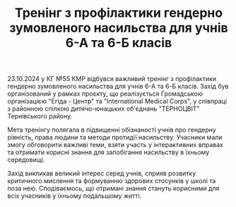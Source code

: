 ﻿---
title: Тренінг з профілактики гендерно зумовленого насильства для учнів 6-А та 6-Б класів
---

23.10.2024 у КГ №55 КМР відбувся важливий тренінг з профілактики гендерно зумовленого насильства для учнів 6-А та 6-Б класів. Захід був організований у рамках проєкту, що реалізується Громадською організацією "Егіда - Центр" та "International Medical Corps", у співпраці з районною спілкою дитячо-юнацьких об'єднань "ТЕРНОЦВІТ" Тернівського району.

Мета тренінгу полягала в підвищенні обізнаності учнів про гендерну рівність, права людини та методи протидії насильству. Учасники мали змогу обговорити важливі теми, взяти участь у інтерактивних вправах та отримати корисні знання для запобігання насильству в їхньому середовищі.

Захід викликав великий інтерес серед учнів, сприяв розвитку критичного мислення та формуванню здорових стосунків у школі та поза нею. Сподіваємось, що отримані знання стануть корисними для всіх учасників у їхньому подальшому житті.

<slideshow />
